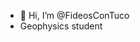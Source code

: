 - 👋 Hi, I’m @FideosConTuco
- Geophysics student


<!---
FideosConTuco/FideosConTuco is a ✨ special ✨ repository because its `README.md` (this file) appears on your GitHub profile.
You can click the Preview link to take a look at your changes.
--->
